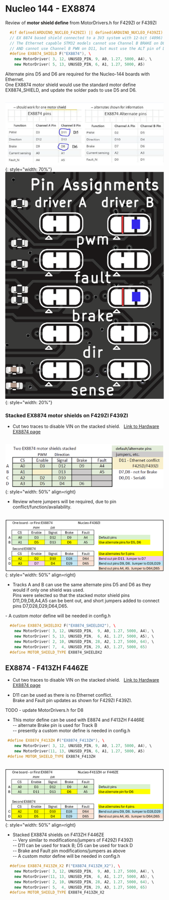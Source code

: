 # Nucleo 144 - EX8874

Review of **motor shield define** from MotorDrivers.h for F429ZI or F439ZI

```cpp
  #if defined(ARDUINO_NUCLEO_F429ZI) || defined(ARDUINO_NUCLEO_F439ZI) || defined(ARDUINO_NUCLEO_F4X9ZI)  
  // EX 8874 based shield connected to a 3V3 system with 12-bit (4096) ADC  
  // The Ethernet capable STM32 models cannot use Channel B BRAKE on D8, and must use the ALT pin of D6,  
  // AND cannot use Channel B PWN on D11, but must use the ALT pin of D5  
  #define EX8874_SHIELD F("EX8874"), \  
    new MotorDriver( 3, 12, UNUSED_PIN, 9, A0, 1.27, 5000, A4), \  
    new MotorDriver( 5, 13, UNUSED_PIN, 6, A1, 1.27, 5000, A5)  
```

Alternate pins D5 and D6 are required for the Nucleo-144 boards with Ethernet.  
One EX8874 motor shield would use the standard motor define EX8874_SHIELD, and update the solder pads to use D5 and D6.  

 &nbsp; &nbsp; &nbsp; &nbsp; ![EX8874 Nucleo-144 pins](/_static/images/nucleo/ex8874-nucleo-144.png){: style="width: 70%"} &nbsp; &nbsp; &nbsp; &nbsp; ![EX8874 Nucleo-144 track B](/_static/images/nucleo/ex8874-nucleo144-pins-track-b.png){: style="width: 20%"}

### Stacked EX8874 motor shields on F429ZI F439ZI

- Cut two traces to disable VIN on the stacked shield. &nbsp; [Link to Hardware EX8874 page](../hardware/motorboards/ex-8874.md/#steps-to-stack)

 &nbsp; &nbsp; &nbsp; &nbsp; ![Stacked EX8874 Nucleo-144](/_static/images/nucleo/ex8874x2-nucleo-144.png){: style="width: 50%" align=right}

- Review where jumpers will be required, due to pin conflict/function/availability.

&nbsp; &nbsp; &nbsp; &nbsp; ![Stacked EX8874 Nucleo-144](/_static/images/nucleo/ex8874-f439zi-stacked-pins.png){: style="width: 50%" align=right}

- Tracks A and B can use the same alternate pins D5 and D6 as they would if only one shield was used.  
  Pins were selected so that the stacked motor shield pins D11,D9,D8,A4,A5 can be bent out, and short jumpers added to connect pins D7,D28,D29,D64,D65.

 <div style="clear: both;"></div>
- A custom motor define will be needed in config.h

```cpp
  #define EX8874_SHIELDX2 F("EX8874_SHIELDX2"), \  
    new MotorDriver( 3, 12, UNUSED_PIN,  9, A0, 1.27, 5000, A4), \  
    new MotorDriver( 5, 13, UNUSED_PIN,  6, A1, 1.27, 5000, A5), \  
    new MotorDriver( 2, 10, UNUSED_PIN, 28, A2, 1.27, 5000, 64), \  
    new MotorDriver( 7,  4, UNUSED_PIN, 29, A3, 1.27, 5000, 65)  
  #define MOTOR_SHIELD_TYPE EX8874_SHIELDX2
```

## EX8874 - F413ZH F446ZE

- Cut two traces to disable VIN on the stacked shield. &nbsp; [Link to Hardware EX8874 page](../hardware/motorboards/ex-8874.md/#steps-to-stack)

- D11 can be used as there is no Ethernet conflict.  
Brake and Fault pin updates as shown for F429ZI F439ZI.

TODO - update MotorDrivers.h for D8

- This motor define can be used with E8874 and F413ZH F446RE  
  -- alternate Brake pin is used for Track B  
  -- presently a custom motor define is needed in config.h

```cpp
 #define EX8874_F413ZH F("EX8874_F413ZH"), \  
    new MotorDriver( 3, 12, UNUSED_PIN, 9, A0, 1.27, 5000, A4), \  
    new MotorDriver(11, 13, UNUSED_PIN, 6, A1, 1.27, 5000, A5)  
 #define MOTOR_SHIELD_TYPE EX8874_F413ZH
```

&nbsp; &nbsp; &nbsp; &nbsp; ![Stacked EX8874 Nucleo-144](/_static/images/nucleo/ex8874-f446ze-stacked-pins.png){: style="width: 50%" align=right}

- Stacked EX8874 shields on F413ZH F446ZE  
  -- Very similar to modifications/jumpers of F429ZI F439ZI  
  -- D11 can be used for track B; D5 can be used for track D  
  -- Brake and Fault pin modifications/jumpers as above  
  -- A custom motor define will be needed in config.h

```cpp
  #define EX8874_F413ZH_X2 F("EX8874_F413ZH_X2"), \  
    new MotorDriver( 3, 12, UNUSED_PIN,  9, A0, 1.27, 5000, A4), \  
    new MotorDriver(11, 13, UNUSED_PIN,  6, A1, 1.27, 5000, A5), \  
    new MotorDriver( 2, 10, UNUSED_PIN, 28, A2, 1.27, 5000, 64), \  
    new MotorDriver( 5,  4, UNUSED_PIN, 29, A3, 1.27, 5000, 65)  
  #define MOTOR_SHIELD_TYPE EX8874_F413ZH_X2
```
